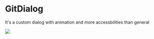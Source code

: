 # GitDialog
It's a custom dialog with animation and more accessbilities than general

[![](https://jitpack.io/v/JPsurj1a01/GitDialog.svg)](https://jitpack.io/#JPsurj1a01/GitDialog)
